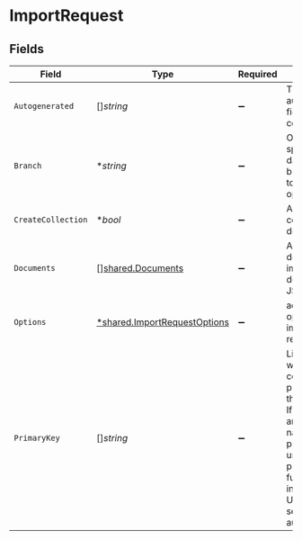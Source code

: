 # ImportRequest


## Fields

| Field                                                                                                                                                                                                              | Type                                                                                                                                                                                                               | Required                                                                                                                                                                                                           | Description                                                                                                                                                                                                        |
| ------------------------------------------------------------------------------------------------------------------------------------------------------------------------------------------------------------------ | ------------------------------------------------------------------------------------------------------------------------------------------------------------------------------------------------------------------ | ------------------------------------------------------------------------------------------------------------------------------------------------------------------------------------------------------------------ | ------------------------------------------------------------------------------------------------------------------------------------------------------------------------------------------------------------------ |
| `Autogenerated`                                                                                                                                                                                                    | []*string*                                                                                                                                                                                                         | :heavy_minus_sign:                                                                                                                                                                                                 | The list of autogenerated fields of the collection                                                                                                                                                                 |
| `Branch`                                                                                                                                                                                                           | **string*                                                                                                                                                                                                          | :heavy_minus_sign:                                                                                                                                                                                                 | Optionally specify a database branch name to perform operation on                                                                                                                                                  |
| `CreateCollection`                                                                                                                                                                                                 | **bool*                                                                                                                                                                                                            | :heavy_minus_sign:                                                                                                                                                                                                 | Allow to create collection if it doesn't exists                                                                                                                                                                    |
| `Documents`                                                                                                                                                                                                        | [][shared.Documents](../../models/shared/documents.md)                                                                                                                                                             | :heavy_minus_sign:                                                                                                                                                                                                 | Array of documents to import. Each document is a JSON object.                                                                                                                                                      |
| `Options`                                                                                                                                                                                                          | [*shared.ImportRequestOptions](../../models/shared/importrequestoptions.md)                                                                                                                                        | :heavy_minus_sign:                                                                                                                                                                                                 | additional options for import requests.                                                                                                                                                                            |
| `PrimaryKey`                                                                                                                                                                                                       | []*string*                                                                                                                                                                                                         | :heavy_minus_sign:                                                                                                                                                                                                 | List of fields which constitutes primary key of the collection If not specified and field with name 'id' is present, it's used as a primary key, further if inferred type is UUID, then it's set as autogenerated. |